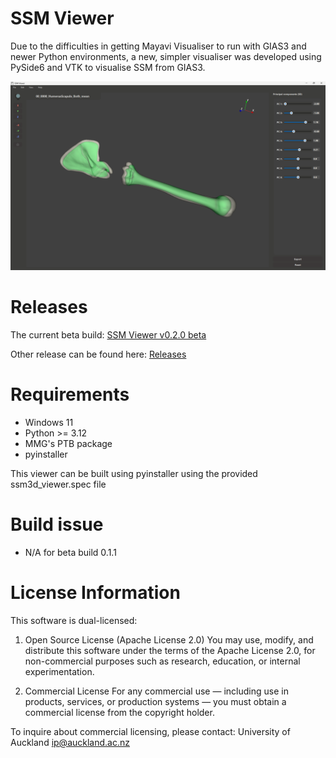 # SSM Viewer
Due to the difficulties in getting Mayavi Visualiser to run with GIAS3 and newer Python environments, a new, simpler visualiser was developed using PySide6 and VTK to visualise SSM from GIAS3.

![ssm viewer beta](https://github.com/tedcty/mmg-doco/blob/main/Resources/Images/Screenshot%202025-10-20%20093206(ssm_viewer_beta_0.1.0).png)

# Releases
The current beta build:
[SSM Viewer v0.2.0 beta](https://github.com/tedcty/ssm_viewer/releases/tag/v0.2.0-beta) 

Other release can be found here: [Releases](https://github.com/tedcty/ssm_viewer/releases)

# Requirements
* Windows 11
* Python >= 3.12
* MMG's PTB package
* pyinstaller
  
This viewer can be built using pyinstaller using the provided ssm3d_viewer.spec file

# Build issue
* N/A for beta build 0.1.1

# License Information

This software is dual-licensed:

1. Open Source License (Apache License 2.0)
   You may use, modify, and distribute this software under the terms of the Apache License 2.0, for non-commercial purposes such as research, education, or internal experimentation.

2. Commercial License
   For any commercial use — including use in products, services, or production systems — you must obtain a commercial license from the copyright holder.

To inquire about commercial licensing, please contact:
University of Auckland
ip@auckland.ac.nz
